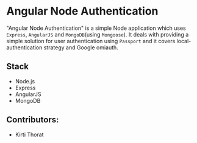 # Angular Node Authentication

"Angular Node Authentication" is a simple Node application which uses `Express`, `AngularJS` and `MongoDB`(using `Mongoose`). It deals with providing a simple solution for user authentication using `Passport` and it covers local-authentication strategy and Google omiauth.

## Stack

* Node.js
* Express
* AngularJS
* MongoDB

## Contributors:

* Kirti Thorat